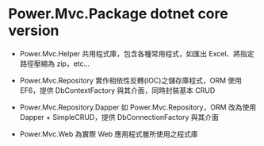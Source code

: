 # Power.Mvc.Package dotnet core version

* Power.Mvc.Helper 共用程式庫，包含各種常用程式，如匯出 Excel、將指定路徑壓縮為 zip，etc...

* Power.Mvc.Repository 實作相依性反轉(IOC)之儲存庫程式，ORM 使用 EF6，提供 DbContextFactory 與其介面，同時封裝基本 CRUD

* Power.Mvc.Repository.Dapper 如 Power.Mvc.Repository，ORM 改為使用 Dapper + SimpleCRUD，提供 DbConnectionFactory 與其介面

* Power.Mvc.Web 為實際 Web 應用程式層所使用之程式庫
